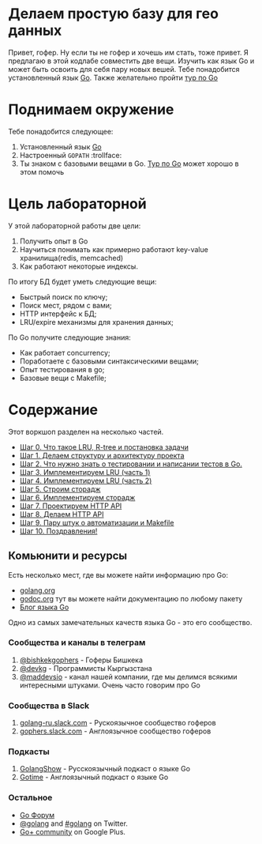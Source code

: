 # Делаем простую базу для гео данных

Привет, гофер. Ну если ты не гофер и хочешь им стать, тоже привет.  Я предлагаю в этой кодлабе совместить две вещи. Изучить как язык Go и может быть освоить для себя пару новых вешей. Тебе понадобится установленный язык [Go](https://golang.org/). Также желательно пройти [тур по Go](https://tour.golang.org/)

# Поднимаем окружение
Тебе понадобится следующее:

1. Установленный язык [Go](https://golang.org/)
2. Настроенный `GOPATH` :trollface:
3. Ты знаком с базовыми вещами в Go. [Тур по Go](https://tour.golang.org/) может хорошо в этом помочь

# Цель лабораторной

У этой лабораторной работы две цели:

1. Получить опыт в Go
2. Научиться понимать как примерно работают key-value хранилища(redis, memcached) 
3. Как работают некоторые индексы.

По итогу БД будет уметь следующие вещи:

* Быстрый поиск по ключу;
* Поиск мест, рядом с вами;
* HTTP интерфейс к БД;
* LRU/expire механизмы для хранения данных;

По Go получите следующие знания:

* Как работает concurrency;
* Поработаете с базовыми синтаксическими вещами;
* Опыт тестирования в go;
* Базовые вещи с Makefile;

# Содержание

Этот воркшоп разделен на несколько частей.

* [Шаг 0. Что такое LRU, R-tree и постановка задачи](step00/README.md)
* [Шаг 1. Делаем структуру и архитектуру проекта](step01/README.md)
* [Шаг 2. Что нужно знать о тестировании и написании тестов в Go.](step02/README.md)
* [Шаг 3. Имплементируем LRU (часть 1)](step03/README.md)
* [Шаг 4. Имплементируем LRU (часть 2)](step04/README.md)
* [Шаг 5. Строим сторадж](step05/README.md)
* [Шаг 6. Имплементируем сторадж](step06/README.md)
* [Шаг 7. Проектируем HTTP API](step07/README.md)
* [Шаг 8. Делаем HTTP API](step08/README.md)
* [Шаг 9. Пару штук о автоматизации и Makefile](step09/README.md)
* [Шаг 10. Поздравления!](step10/README.md)

## Комьюнити и ресурсы

Есть несколько мест, где вы можете найти информацию про Go:

- [golang.org](https://golang.org)
- [godoc.org](https://godoc.org) тут вы можете найти документацию по любому пакету
- [Блог языка Go](https://blog.golang.org)

Одно из самых замечательных качеств языка Go - это его сообщество. 
### Сообщества и каналы в телеграм

1. [@bishkekgophers](https://telegram.me/bishkekgophers) - Гоферы Бишкека
2. [@devkg](https://telegram.me/devkg) - Программисты Кыргызстана
3. [@maddevsio](https://telegram.me/maddevsio) - канал нашей компании, где мы делимся всякими интересными штуками. Очень часто говорим про Go

### Сообщества в Slack

1. [golang-ru.slack.com](golang-ru.slack.com) - Рускоязычное сообщество гоферов
2. [gophers.slack.com](gophers.slack.com) - Англоязычное сообщество гоферов


### Подкасты

1. [GolangShow](https://golangshow.com) - Русскоязычный подкаст о языке Go
2. [Gotime](http://gotime.fm) - Англоязычный подкаст о языке Go

### Остальное
- [Go Форум](https://forum.golangbridge.org/)
- [@golang](https://twitter.com/golang) and [#golang](https://twitter.com/search?q=%23golang) on Twitter.
- [Go+ community](https://plus.google.com/u/1/communities/114112804251407510571) on Google Plus.
